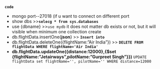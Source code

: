 **```code```**

* mongo port--27018  (if u want to connect on different port
* show dbs >>**```selecg * from sys.databases```**
* use {dbname}  >>```use mydb``` it does not matter db exists or not, but it will visible when minimum one collection create
* db.flightData.insertOne{**json**}   >> **```Insert into```**
* db.flightData.deleteOne({flightName:”Air India”}) >> **```DELETE FROM flightData WHERE flightName='Air India'```** 
* **db.flightData.updateOne({distance:12000},{$set {flightName:”Jetairways”,pilotName:”Gurpreet Singh”}})** ```UPDATE flightData set flightName='', pilotName='' WHERE distance=12000```

